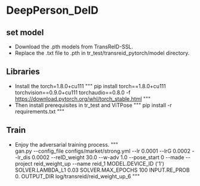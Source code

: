 # DeepPerson_DeID

## set model
* Download the .pth models from TransReID-SSL.
* Replace the .txt file to .pth in tr_test/transreid_pytorch/model directory.

## Libraries
* Install the torch=1.8.0+cu111
"""
pip install torch==1.8.0+cu111 torchvision==0.9.0+cu111 torchaudio==0.8.0 -f https://download.pytorch.org/whl/torch_stable.html
"""
* Then install prerequisites in tr_test and ViTPose
"""
pip install -r requirements.txt
"""
## Train
* Enjoy the adversarial training process.
"""    
gan.py --config_file configs/market/strong.yml --lr 0.0001 --lrG 0.0002 --lr_dis 0.0002 --reID_weight 30.0 --w-adv 1.0 --pose_start 0 --made --project reid_weight_up --name reid_1 MODEL.DEVICE_ID ('1') SOLVER.LAMBDA_L1 0.03 SOLVER.MAX_EPOCHS 100 INPUT.RE_PROB 0. OUTPUT_DIR log/transreid/reid_weight_up_6
"""
